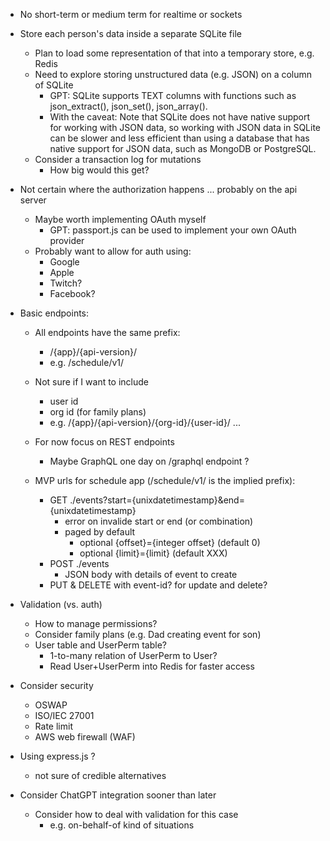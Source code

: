 * No short-term or medium term for realtime or sockets

* Store each person's data inside a separate SQLite file
    * Plan to load some representation of that into a temporary store, e.g. Redis
    * Need to explore storing unstructured data (e.g. JSON) on a column of SQLite
        * GPT: SQLite supports TEXT columns with functions such as json_extract(),
          json_set(), json_array().
        * With the caveat: Note that SQLite does not have native support for working with JSON data, so working with JSON data in SQLite can be slower and less efficient than using a database that has native support for JSON data, such as MongoDB or PostgreSQL.
    * Consider a transaction log for mutations
        * How big would this get?

* Not certain where the authorization happens ... probably on the api server
    * Maybe worth implementing OAuth myself
        * GPT: passport.js can be used to implement your own OAuth provider
    * Probably want to allow for auth using:
        * Google
        * Apple
        * Twitch?
        * Facebook?

* Basic endpoints:
    * All endpoints have the same prefix:
        * /{app}/{api-version}/
        * e.g. /schedule/v1/
    * Not sure if I want to include
        * user id
        * org id (for family plans)
        * e.g. /{app}/{api-version}/{org-id}/{user-id}/ ...
    * For now focus on REST endpoints
        * Maybe GraphQL one day on /graphql endpoint ?

    * MVP urls for schedule app (/schedule/v1/ is the implied prefix):
        * GET ./events?start={unixdatetimestamp}&end={unixdatetimestamp}
            * error on invalide start or end (or combination)
            * paged by default
                * optional {offset}={integer offset} (default 0)
                * optional {limit}={limit} (default XXX)
        * POST ./events
            * JSON body with details of event to create
        * PUT & DELETE with event-id? for update and delete?

* Validation (vs. auth)
    * How to manage permissions?
    * Consider family plans (e.g. Dad creating event for son)
    * User table and UserPerm table?
        * 1-to-many relation of UserPerm to User?
        * Read User+UserPerm into Redis for faster access

* Consider security
    * OSWAP
    * ISO/IEC 27001
    * Rate limit
    * AWS web firewall (WAF)

* Using express.js ?
    * not sure of credible alternatives

* Consider ChatGPT integration sooner than later
    * Consider how to deal with validation for this case
        * e.g. on-behalf-of kind of situations

